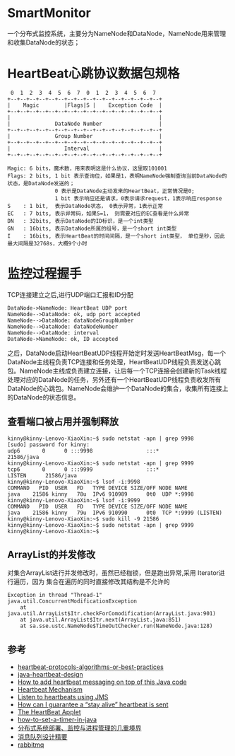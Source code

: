 # SmartMonitor
一个分布式监控系统，主要分为NameNode和DataNode，NameNode用来管理和收集DataNode的状态；

# HeartBeat心跳协议数据包规格
```
 0  1  2  3  4  5  6  7  0  1  2  3  4  5  6  7
+--+--+--+--+--+--+--+--+--+--+--+--+--+--+--+--+
|    Magic        |Flags|S |    Exception Code  |
+--+--+--+--+--+--+--+--+--+--+--+--+--+--+--+--+
|                                               |
|              DataNode Number                  |
+--+--+--+--+--+--+--+--+--+--+--+--+--+--+--+--+
|              Group Number                     |
+--+--+--+--+--+--+--+--+--+--+--+--+--+--+--+--+
|                 Interval                      |
+--+--+--+--+--+--+--+--+--+--+--+--+--+--+--+--+

Magic: 6 bits，魔术数，用来表明这是什么协议，这里取101001
Flags: 2 bits, 1 bit 表示查询位，如果是1，表明NameNode强制查询当前DataNode的状态，是DataNode发送的；
               0 表示是DataNode主动发来的HeartBeat，正常情况是0;
               1 bit 表示响应还是请求，0表示请求request，1表示响应response
S    : 1 bit,  表示DataNode状态， 0表示异常，1表示正常
EC   : 7 bits, 表示异常码，如果S=1， 则需要对应的EC查看是什么异常
DN   : 32bits, 表示DataNode的ID标识，是一个int类型
GN   : 16bits, 表示DataNode所属的组号，是一个short int类型
I    : 16bits, 表示HeartBeat的时间间隔，是一个short int类型， 单位是秒，因此最大间隔是32768s，大概9个小时
```
# 监控过程握手
TCP连接建立之后,进行UDP端口汇报和ID分配
```sequence
DataNode->NameNode: HeartBeat UDP port 
NameNode-->DataNode: ok, udp port accepted
NameNode-->DataNode: dataNodeGroupNumber
NameNode-->DataNode: dataNodeNumber
NameNode-->DataNode: interval
DataNode->NameNode: ok, ID accepted
```
之后，DataNode启动HeartBeatUDP线程开始定时发送HeartBeatMsg，每一个DataNode主线程负责TCP连接和任务处理，HeartBeatUDP线程负责发送心跳包。NameNode主线成负责建立连接，让后每一个TCP连接会创建新的Task线程处理对应的DataNode的任务，另外还有一个HeartBeatUDP线程负责收发所有DataNode的心跳包。NameNode会维护一个DataNode的集合，收集所有连接上的DataNode的状态信息。

## 查看端口被占用并强制释放
```
kinny@kinny-Lenovo-XiaoXin:~$ sudo netstat -apn | grep 9998
[sudo] password for kinny: 
udp6       0      0 :::9998                 :::*                                21586/java      
kinny@kinny-Lenovo-XiaoXin:~$ sudo netstat -apn | grep 9999
tcp6       0      0 :::9999                 :::*                    LISTEN      21586/java      
kinny@kinny-Lenovo-XiaoXin:~$ lsof -i:9998
COMMAND   PID  USER   FD   TYPE DEVICE SIZE/OFF NODE NAME
java    21586 kinny   78u  IPv6 910989      0t0  UDP *:9998 
kinny@kinny-Lenovo-XiaoXin:~$ lsof -i:9999
COMMAND   PID  USER   FD   TYPE DEVICE SIZE/OFF NODE NAME
java    21586 kinny   79u  IPv6 910990      0t0  TCP *:9999 (LISTEN)
kinny@kinny-Lenovo-XiaoXin:~$ sudo kill -9 21586
kinny@kinny-Lenovo-XiaoXin:~$ sudo netstat -apn | grep 9999
kinny@kinny-Lenovo-XiaoXin:~$ 
```

## ArrayList的并发修改
对集合ArrayList进行并发修改时，虽然已经枷锁，但是跑出异常,采用 Iterator进行遍历，因为 集合在遍历的同时直接修改其结构是不允许的
```
Exception in thread "Thread-1" java.util.ConcurrentModificationException
	at java.util.ArrayList$Itr.checkForComodification(ArrayList.java:901)
	at java.util.ArrayList$Itr.next(ArrayList.java:851)
	at sa.sse.ustc.NameNode$TimeOutChecker.run(NameNode.java:128)
```

## 参考
 - [heartbeat-protocols-algorithms-or-best-practices](http://stackoverflow.com/questions/1442189/heartbeat-protocols-algorithms-or-best-practices)
 - [java-heartbeat-design](http://stackoverflow.com/questions/33869092/java-heartbeat-design)
 - [How to add heartbeat messaging on top of this Java code](http://stackoverflow.com/questions/15604015/how-to-add-heartbeat-messaging-on-top-of-this-java-code-for-knockknockclient-se)
 - [Heartbeat Mechanism](http://docs.oracle.com/cd/E19206-01/816-4178/6madjde6e/index.html)
 - [Listen to heartbeats using JMS](http://www.javaworld.com/article/2074116/java-web-development/listen-to-heartbeats-using-jms.html)
 - [How can I guarantee a “stay alive” heartbeat is sent](http://stackoverflow.com/questions/676812/how-can-i-guarantee-a-stay-alive-heartbeat-is-sent)
 - [The HeartBeat Applet](https://www.safaribooksonline.com/library/view/learning-java/1565927184/ch11s02.html)
 - [how-to-set-a-timer-in-java](http://stackoverflow.com/questions/4044726/how-to-set-a-timer-in-java)
 - [分布式系统部署、监控与进程管理的几重境界](http://blog.csdn.net/solstice/article/details/6406944)
 - [消息队列设计精要](http://tech.meituan.com/mq-design.html)
 - [rabbitmq](https://www.rabbitmq.com/tutorials/tutorial-one-java.html)